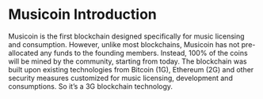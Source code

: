 # Musicoin Introduction

Musicoin is the first blockchain designed specifically for music licensing and consumption. However, unlike most blockchains, Musicoin has not pre-allocated any funds to the founding members.  Instead, 100% of the coins will be mined by the community, starting from today. The blockchain was built upon existing technologies from Bitcoin (1G), Ethereum (2G) and other security measures customized for music licensing, development and consumptions. So it’s a 3G blockchain technology.  
